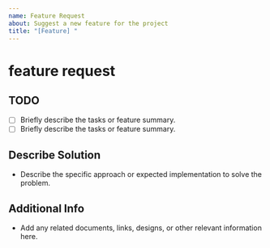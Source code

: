 ```yaml
---
name: Feature Request
about: Suggest a new feature for the project
title: "[Feature] "
---
```


# feature request

<!--
Section to list the tasks and a brief summary of the feature.
You can use checkboxes to manage multiple items.
-->

## TODO

- [ ] Briefly describe the tasks or feature summary.
- [ ] Briefly describe the tasks or feature summary.

<!--
Section to explain the specific solution or implementation plan.
Write it clearly so that developers can easily understand and start working.
-->

## Describe Solution

- Describe the specific approach or expected implementation to solve the problem.

<!--
Section for providing additional information such as references, links, designs, or any helpful context.
Helps reviewers understand the issue more effectively.
-->

## Additional Info

- Add any related documents, links, designs, or other relevant information here.
